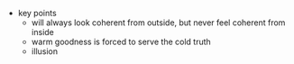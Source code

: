   * key points
    * will always look coherent from outside, but never feel coherent from inside
    * warm goodness is forced to serve the cold truth
    * illusion